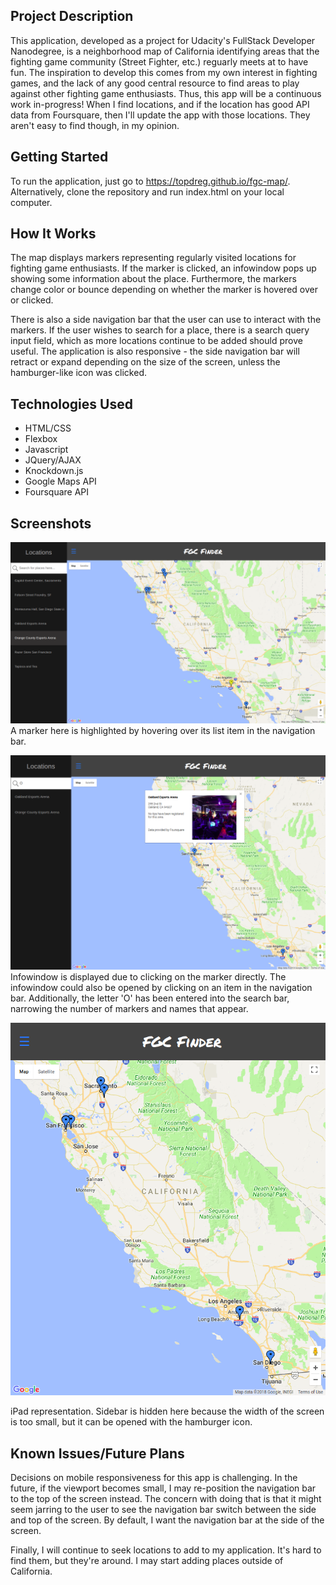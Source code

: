 ## Project Description
This application, developed as a project for Udacity's FullStack Developer Nanodegree, is a neighborhood map of California identifying areas that the fighting game community (Street Fighter, etc.) reguarly meets at to have fun. The inspiration to develop this comes from my own interest in fighting games, and the lack of any good central resource to find areas to play against other fighting game enthusiasts. Thus, this app will be a continuous work in-progress! When I find locations, and if the location has good API data from Foursquare, then I'll update the app with those locations. They aren't easy to find though, in my opinion. 

## Getting Started
To run the application, just go to https://topdreg.github.io/fgc-map/. Alternatively, clone the repository and run index.html on your local computer. 

## How It Works
The map displays markers representing regularly visited locations for fighting game enthusiasts. If the marker is clicked, an infowindow pops up showing some information about the place. Furthermore, the markers change color or bounce depending on whether the marker is hovered over or clicked.  

There is also a side navigation bar that the user can use to interact with the markers. If the user wishes to search for a place, there is a search query input field, which as more locations continue to be added should prove useful. The application is also responsive - the side navigation bar will retract or expand depending on the size of the screen, unless the hamburger-like icon was clicked.

## Technologies Used 
* HTML/CSS
* Flexbox
* Javascript
* JQuery/AJAX 
* Knockdown.js 
* Google Maps API
* Foursquare API

## Screenshots
![](highlight.png)
A marker here is highlighted by hovering over its list item in the navigation bar.

![](infowindow.png)
Infowindow is displayed due to clicking on the marker directly. The infowindow could also be opened by clicking on an item in the navigation bar. Additionally, the letter 'O' has been entered into the search bar, narrowing the number of markers and names that appear.

![](sidebar-hide.png)

iPad representation. Sidebar is hidden here because the width of the screen is too small, but it can be opened with the hamburger icon.

## Known Issues/Future Plans
Decisions on mobile responsiveness for this app is challenging. In the future, if the viewport becomes small, I may re-position the navigation bar to the top of the screen instead. The concern with doing that is that it might seem jarring to the user to see the navigation bar switch between the side and top of the screen. By default, I want the navigation bar at the side of the screen. 

Finally, I will continue to seek locations to add to my application. It's hard to find them, but they're around. I may start adding places outside of California. 
